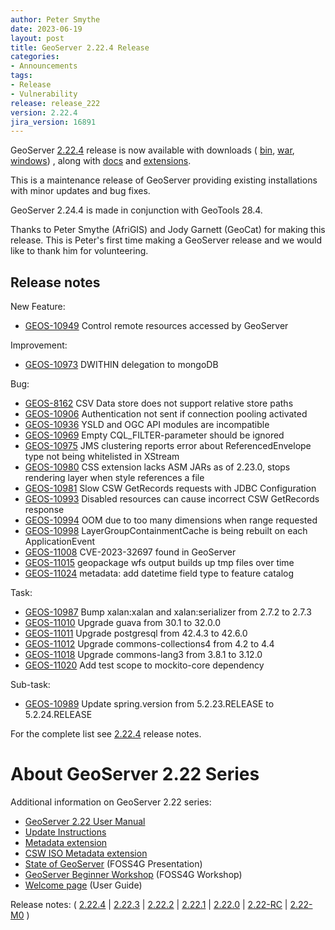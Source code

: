 ```yaml
---
author: Peter Smythe
date: 2023-06-19
layout: post
title: GeoServer 2.22.4 Release
categories:
- Announcements
tags:
- Release
- Vulnerability
release: release_222
version: 2.22.4
jira_version: 16891
--- 
```


GeoServer [2.22.4](/release/2.22.4/) release is now available
with downloads (
[bin](https://sourceforge.net/projects/geoserver/files/GeoServer/2.22.4/geoserver-2.22.4-bin.zip/download),
[war](https://sourceforge.net/projects/geoserver/files/GeoServer/2.22.4/geoserver-2.22.4-war.zip/download),
[windows](https://sourceforge.net/projects/geoserver/files/GeoServer/2.22.4/GeoServer-2.22.4-winsetup.exe/download))
, along with 
[docs](https://sourceforge.net/projects/geoserver/files/GeoServer/2.22.4/geoserver-2.22.4-htmldoc.zip/download) and
[extensions](https://sourceforge.net/projects/geoserver/files/GeoServer/2.22.4/extensions/).

This is a maintenance release of GeoServer providing existing installations with minor updates and bug fixes.

GeoServer 2.24.4 is made in conjunction with GeoTools 28.4. 


Thanks to Peter Smythe (AfriGIS) and Jody Garnett (GeoCat) for making this release. This is Peter's first time making a GeoServer release and we would like to thank him for volunteering.

## Release notes

New Feature:

* [GEOS-10949](https://osgeo-org.atlassian.net/browse/GEOS-10949) Control remote resources accessed by GeoServer

Improvement:

* [GEOS-10973](https://osgeo-org.atlassian.net/browse/GEOS-10973) DWITHIN delegation to mongoDB

Bug:

* [GEOS-8162](https://osgeo-org.atlassian.net/browse/GEOS-8162) CSV Data store does not support relative store paths
* [GEOS-10906](https://osgeo-org.atlassian.net/browse/GEOS-10906) Authentication not sent if connection pooling activated 
* [GEOS-10936](https://osgeo-org.atlassian.net/browse/GEOS-10936) YSLD and OGC API modules are incompatible
* [GEOS-10969](https://osgeo-org.atlassian.net/browse/GEOS-10969) Empty CQL_FILTER-parameter should be ignored
* [GEOS-10975](https://osgeo-org.atlassian.net/browse/GEOS-10975) JMS clustering reports error about ReferencedEnvelope type not being whitelisted in XStream
* [GEOS-10980](https://osgeo-org.atlassian.net/browse/GEOS-10980) CSS extension lacks ASM JARs as of 2.23.0, stops rendering layer when style references a file
* [GEOS-10981](https://osgeo-org.atlassian.net/browse/GEOS-10981) Slow CSW GetRecords requests with JDBC Configuration
* [GEOS-10993](https://osgeo-org.atlassian.net/browse/GEOS-10993) Disabled resources can cause incorrect CSW GetRecords response
* [GEOS-10994](https://osgeo-org.atlassian.net/browse/GEOS-10994) OOM due to too many dimensions when range requested
* [GEOS-10998](https://osgeo-org.atlassian.net/browse/GEOS-10998) LayerGroupContainmentCache is being rebuilt on each ApplicationEvent
* [GEOS-11008](https://osgeo-org.atlassian.net/browse/GEOS-11008) CVE-2023-32697 found in GeoServer
* [GEOS-11015](https://osgeo-org.atlassian.net/browse/GEOS-11015) geopackage wfs output builds up tmp files over time
* [GEOS-11024](https://osgeo-org.atlassian.net/browse/GEOS-11024) metadata: add datetime field type to feature catalog

Task:

* [GEOS-10987](https://osgeo-org.atlassian.net/browse/GEOS-10987) Bump xalan:xalan and xalan:serializer from 2.7.2 to 2.7.3
* [GEOS-11010](https://osgeo-org.atlassian.net/browse/GEOS-11010) Upgrade guava from 30.1 to 32.0.0
* [GEOS-11011](https://osgeo-org.atlassian.net/browse/GEOS-11011) Upgrade postgresql from 42.4.3 to 42.6.0
* [GEOS-11012](https://osgeo-org.atlassian.net/browse/GEOS-11012) Upgrade commons-collections4 from 4.2 to 4.4
* [GEOS-11018](https://osgeo-org.atlassian.net/browse/GEOS-11018) Upgrade commons-lang3 from 3.8.1 to 3.12.0
* [GEOS-11020](https://osgeo-org.atlassian.net/browse/GEOS-11020) Add test scope to mockito-core dependency

Sub-task:

* [GEOS-10989](https://osgeo-org.atlassian.net/browse/GEOS-10989) Update spring.version from 5.2.23.RELEASE to 5.2.24.RELEASE

For the complete list see [2.22.4](https://github.com/geoserver/geoserver/releases/tag/2.22.4) release notes. 

# About GeoServer 2.22 Series

Additional information on GeoServer 2.22 series:

* [GeoServer 2.22 User Manual](https://docs.geoserver.org/2.22.x/en/user/)
* [Update Instructions](https://docs.geoserver.org/latest/en/user/installation/upgrade.html)
* [Metadata extension](https://docs.geoserver.org/latest/en/user/extensions/metadata/index.html)
* [CSW ISO Metadata extension](https://docs.geoserver.org/latest/en/user/extensions/csw-iso/index.html)
* [State of GeoServer](https://docs.google.com/presentation/d/1mnOFSvYb8npVudvUR5MSjSTFHc6ZQ_bStafZrBV7LZ8/edit?usp=sharing) (FOSS4G Presentation)
* [GeoServer Beginner Workshop](https://docs.google.com/presentation/d/1fbPLN-1Cs95WK-IxDG1PxCEKyHwFbNBGNkkomxmLr0Y/edit?usp=sharing) (FOSS4G Workshop)
* [Welcome page](https://docs.geoserver.org/latest/en/user/webadmin/welcome.html) (User Guide)

Release notes:
( [2.22.4](https://github.com/geoserver/geoserver/releases/tag/2.22.4)
| [2.22.3](https://github.com/geoserver/geoserver/releases/tag/2.22.3)
| [2.22.2](https://github.com/geoserver/geoserver/releases/tag/2.22.2)
| [2.22.1](https://github.com/geoserver/geoserver/releases/tag/2.22.1)
| [2.22.0](https://github.com/geoserver/geoserver/releases/tag/2.22.0)
| [2.22-RC](https://github.com/geoserver/geoserver/releases/tag/2.22-RC)
| [2.22-M0](https://github.com/geoserver/geoserver/releases/tag/2.22-M0)
) 

